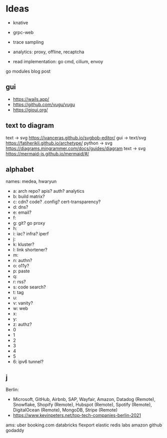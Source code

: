 # Ideas

- knative
- grpc-web
- trace sampling
- analytics: proxy, offline, recaptcha

- read implementation: go cmd, cilium, envoy

go modules blog post

## gui

- https://wails.app/
- https://github.com/vugu/vugu
- https://gioui.org/

## text to diagram

text -> svg https://ivanceras.github.io/svgbob-editor/
gui -> text/svg https://fatiherikli.github.io/archetype/
python -> svg https://diagrams.mingrammer.com/docs/guides/diagram
text -> svg https://mermaid-js.github.io/mermaid/#/

## alphabet

names: medea, hwaryun

- a: arch repo? apis? auth? analytics
- b: build matrix?
- c: cdn? code? .config? cert-transparency?
- d: dns?
- e: email?
- f:
- g: git? go proxy
- h:
- i: iac? infra? iperf
- j:
- k: kluster?
- l: link shortener?
- m:
- n: authn?
- o: o11y?
- p: paste
- q:
- r: rss?
- s: code search?
- t: tag
- u:
- v: vanity?
- w: web
- x:
- y:
- z: authz?
- 0
- 1
- 2
- 3
- 4
- 5
- 6: ipv6 tunnel?

## j

Berlin:

- Microsoft, GitHub, Airbnb, SAP, Wayfair, Amazon, Datadog (Remote), Snowflake, Shopify (Remote), Hubspot (Remote), Spotify (Remote), DigitalOcean (Remote), MongoDB, Stripe (Remote)
- https://www.kevinpeters.net/top-tech-companies-berlin-2021

ams:
uber
booking.com
databricks
flexport
elastic
redis labs
amazon
github
godaddy
